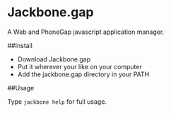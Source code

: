 Jackbone.gap
============

A Web and PhoneGap javascript application manager.

##Install

  * Download Jackbone.gap
  * Put it wherever your like on your computer
  * Add the jackbone.gap directory in your PATH

##Usage

Type `jackbone help` for full usage.
